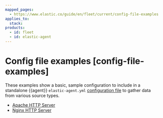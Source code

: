 ```yaml
---
mapped_pages:
  - https://www.elastic.co/guide/en/fleet/current/config-file-examples.html
applies_to:
  stack:
products:
  - id: fleet
  - id: elastic-agent
---
```


# Config file examples [config-file-examples]

These examples show a basic, sample configuration to include in a standalone {{agent}} `elastic-agent.yml` [configuration file](/reference/fleet/structure-config-file.md) to gather data from various source types.

* [Apache HTTP Server](/reference/fleet/config-file-example-apache.md)
* [Nginx HTTP Server](/reference/fleet/config-file-example-apache.md)



